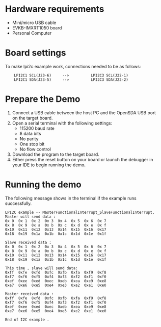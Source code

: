Hardware requirements
=====================
- Mini/micro USB cable
- EVKB-IMXRT1050 board
- Personal Computer

Board settings
============
To make lpi2c example work, connections needed to be as follows:

        LPI2C1 SCL(J23-6)     -->          LPI2C3 SCL(J22-1)
        LPI2C1 SDA(J23-5)     -->          LPI2C3 SDA(J22-2)

Prepare the Demo
===============
1.  Connect a USB cable between the host PC and the OpenSDA USB port on the target board. 
2.  Open a serial terminal with the following settings:
    - 115200 baud rate
    - 8 data bits
    - No parity
    - One stop bit
    - No flow control
3.  Download the program to the target board.
4.  Either press the reset button on your board or launch the debugger in your IDE to begin running the demo.

Running the demo
================
The following message shows in the terminal if the example runs successfully.

~~~~~~~~~~~~~~~~~~~~~~~~~~~~
LPI2C example -- MasterFunctionalInterrupt_SlaveFunctionalInterrupt.
Master will send data :
0x 0  0x 1  0x 2  0x 3  0x 4  0x 5  0x 6  0x 7
0x 8  0x 9  0x a  0x b  0x c  0x d  0x e  0x f
0x10  0x11  0x12  0x13  0x14  0x15  0x16  0x17
0x18  0x19  0x1a  0x1b  0x1c  0x1d  0x1e  0x1f

Slave received data :
0x 0  0x 1  0x 2  0x 3  0x 4  0x 5  0x 6  0x 7
0x 8  0x 9  0x a  0x b  0x c  0x d  0x e  0x f
0x10  0x11  0x12  0x13  0x14  0x15  0x16  0x17
0x18  0x19  0x1a  0x1b  0x1c  0x1d  0x1e  0x1f

This time , slave will send data:
0xff  0xfe  0xfd  0xfc  0xfb  0xfa  0xf9  0xf8
0xf7  0xf6  0xf5  0xf4  0xf3  0xf2  0xf1  0xf0
0xef  0xee  0xed  0xec  0xeb  0xea  0xe9  0xe8
0xe7  0xe6  0xe5  0xe4  0xe3  0xe2  0xe1  0xe0

Master received data :
0xff  0xfe  0xfd  0xfc  0xfb  0xfa  0xf9  0xf8
0xf7  0xf6  0xf5  0xf4  0xf3  0xf2  0xf1  0xf0
0xef  0xee  0xed  0xec  0xeb  0xea  0xe9  0xe8
0xe7  0xe6  0xe5  0xe4  0xe3  0xe2  0xe1  0xe0

End of I2C example .
~~~~~~~~~~~~~~~~~~~~~~~~~~~~
